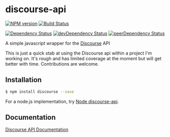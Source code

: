# discourse-api

[![NPM version][npm-badge]][npm] [![Build Status][travis-ci-image]][travis-ci-url]

[![Dependency Status][deps-badge]][deps]
[![devDependency Status][dev-deps-badge]][dev-deps]
[![peerDependency Status][peer-deps-badge]][peer-deps]

A simple javascript wrapper for the [Discourse](https://github.com/discourse/discourse) API

This is just a quick stab at using the Discourse api within a project I'm working on. It's rough and has limited coverage at the moment but will get better with time. Contributions are welcome.

## Installation

```sh
$ npm install discourse --save
```

For a node.js implementation, try [Node discourse-api](https://github.com/dhyasama/discourse-api).


## Documentation

[Discourse API Documentation](https://meta.discourse.org/t/discourse-api-documentation)


[npm-badge]: http://badge.fury.io/js/discourse.svg
[npm]: http://badge.fury.io/js/discourse

[deps-badge]: https://david-dm.org/luqin/discourse-api.svg
[deps]: https://david-dm.org/luqin/discourse-api

[dev-deps-badge]: https://david-dm.org/luqin/discourse-api/dev-status.svg
[dev-deps]: https://david-dm.org/luqin/discourse-api#info=devDependencies

[peer-deps-badge]: https://david-dm.org/luqin/discourse-api/peer-status.svg
[peer-deps]: https://david-dm.org/luqin/discourse-api#info=peerDependencies 

[travis-ci-image]: https://travis-ci.org/luqin/discourse-api.svg
[travis-ci-url]: https://travis-ci.org/luqin/discourse-api
